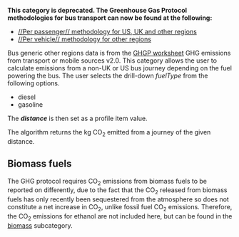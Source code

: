 **This category is deprecated. The Greenhouse Gas Protocol methodologies
for bus transport can now be found at the following:**

  - [//Per passenger// methodology for US, UK and other
    regions](Passenger_transport_by_Greenhouse_Gas_Protocol)
  - [//Per vehicle// methodology for other
    regions](Other_regional_road_transport_by_Greenhouse_Gas_Protocol)

Bus generic other regions data is from the [GHGP
worksheet](http://www.ghgprotocol.org/calculation-tools/all-tools) GHG
emissions from transport or mobile sources v2.0. This category allows
the user to calculate emissions from a non-UK or US bus journey
depending on the fuel powering the bus. The user selects the drill-down
*fuelType* from the following options.

  - diesel
  - gasoline

The ***distance*** is then set as a profile item value.

The algorithm returns the kg CO<sub>2</sub> emitted from a journey of the given
distance.

## Biomass fuels

The GHG protocol requires CO<sub>2</sub> emissions from biomass fuels to be
reported on differently, due to the fact that the CO<sub>2</sub> released from
biomass fuels has only recently been sequestered from the atmosphere so
does not constitute a net increase in CO<sub>2</sub>, unlike fossil fuel
CO<sub>2</sub> emissions. Therefore, the CO<sub>2</sub> emissions for ethanol are not
included here, but can be found in the
[biomass](Other_regional_biofuel_bus_transport) subcategory.
